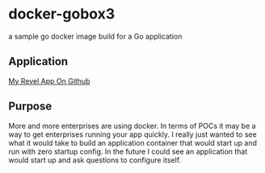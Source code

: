 # docker-gobox3
a sample go docker image build for a Go application

## Application
[My Revel App On Github](https://github.com/claytantor/myrevelapp)

## Purpose
More and more enterprises are using docker. In terms of POCs it may be a way to get enterprises running your app quickly. I really just wanted to see what it would take to build an application container that would start up and run with zero startup config. In the future I could see an application that would start up and ask questions to configure itself.

